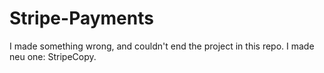 # Stripe-Payments
I made something wrong, and couldn't end the project in this repo. I made neu one: StripeCopy.
